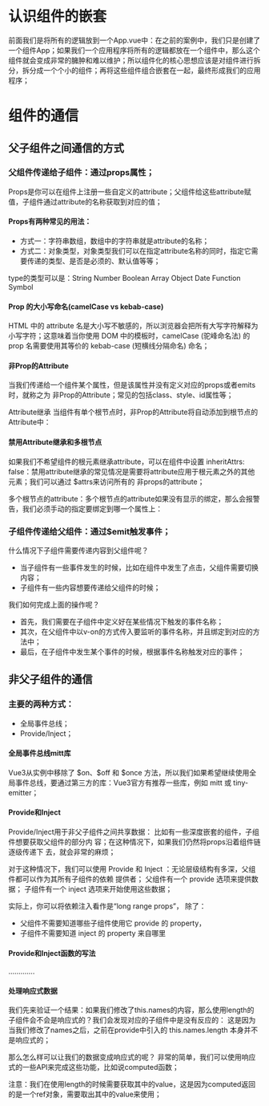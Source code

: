 # 认识组件的嵌套

前面我们是将所有的逻辑放到一个App.vue中：在之前的案例中，我们只是创建了一个组件App；如果我们一个应用程序将所有的逻辑都放在一个组件中，那么这个组件就会变成非常的臃肿和难以维护；所以组件化的核心思想应该是对组件进行拆分，拆分成一个个小的组件；再将这些组件组合嵌套在一起，最终形成我们的应用程序；

# 组件的通信

## 父子组件之间通信的方式

### 父组件传递给子组件：通过props属性；

Props是你可以在组件上注册一些自定义的attribute；父组件给这些attribute赋值，子组件通过attribute的名称获取到对应的值；

#### Props有两种常见的用法：
- 方式一：字符串数组，数组中的字符串就是attribute的名称；
- 方式二：对象类型，对象类型我们可以在指定attribute名称的同时，指定它需要传递的类型、是否是必须的、默认值等等；

type的类型可以是：String  Number  Boolean  Array  Object  Date  Function  Symbol

#### Prop 的大小写命名(camelCase vs kebab-case)
HTML 中的 attribute 名是大小写不敏感的，所以浏览器会把所有大写字符解释为小写字符；这意味着当你使用 DOM 中的模板时，camelCase (驼峰命名法) 的 prop 名需要使用其等价的 kebab-case (短横线分隔命名) 命名；

#### 非Prop的Attribute
当我们传递给一个组件某个属性，但是该属性并没有定义对应的props或者emits时，就称之为 非Prop的Attribute；常见的包括class、style、id属性等；

Attribute继承
当组件有单个根节点时，非Prop的Attribute将自动添加到根节点的Attribute中：

#### 禁用Attribute继承和多根节点
如果我们不希望组件的根元素继承attribute，可以在组件中设置 inheritAttrs: false：禁用attribute继承的常见情况是需要将attribute应用于根元素之外的其他元素；我们可以通过 $attrs来访问所有的 非props的attribute；

多个根节点的attribute：多个根节点的attribute如果没有显示的绑定，那么会报警告，我们必须手动的指定要绑定到哪一个属性上：



### 子组件传递给父组件：通过$emit触发事件；

什么情况下子组件需要传递内容到父组件呢？
- 当子组件有一些事件发生的时候，比如在组件中发生了点击，父组件需要切换内容；
- 子组件有一些内容想要传递给父组件的时候；

我们如何完成上面的操作呢？
- 首先，我们需要在子组件中定义好在某些情况下触发的事件名称；
- 其次，在父组件中以v-on的方式传入要监听的事件名称，并且绑定到对应的方法中；
- 最后，在子组件中发生某个事件的时候，根据事件名称触发对应的事件；

## 非父子组件的通信

### 主要的两种方式：
- 全局事件总线；
- Provide/Inject；

#### 全局事件总线mitt库

Vue3从实例中移除了 \$on、\$off 和 \$once 方法，所以我们如果希望继续使用全局事件总线，要通过第三方的库：Vue3官方有推荐一些库，例如 mitt 或 tiny-emitter；

#### Provide和Inject

Provide/Inject用于非父子组件之间共享数据：
比如有一些深度嵌套的组件，子组件想要获取父组件的部分内 容；在这种情况下，如果我们仍然将props沿着组件链逐级传递下 去，就会非常的麻烦；

对于这种情况下，我们可以使用 Provide 和 Inject ：无论层级结构有多深，父组件都可以作为其所有子组件的依赖 提供者；
父组件有一个 provide 选项来提供数据；
子组件有一个 inject 选项来开始使用这些数据；

实际上，你可以将依赖注入看作是“long range props”，
除了：
- 父组件不需要知道哪些子组件使用它 provide 的 property，
- 子组件不需要知道 inject 的 property 来自哪里

#### Provide和Inject函数的写法
.............

#### 处理响应式数据

我们先来验证一个结果：如果我们修改了this.names的内容，那么使用length的子组件会不会是响应式的？我们会发现对应的子组件中是没有反应的：
这是因为当我们修改了names之后，之前在provide中引入的 this.names.length 本身并不是响应式的；

那么怎么样可以让我们的数据变成响应式的呢？
非常的简单，我们可以使用响应式的一些API来完成这些功能，比如说computed函数；

注意：我们在使用length的时候需要获取其中的value，这是因为computed返回的是一个ref对象，需要取出其中的value来使用；
